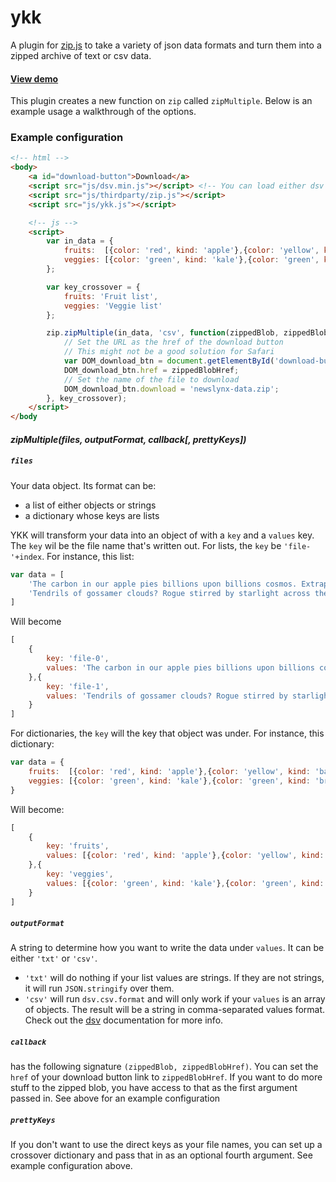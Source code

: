 ykk
===

A plugin for [zip.js](http://gildas-lormeau.github.io/zip.js/) to take a variety of json data formats and turn them into a zipped archive of text or csv data.

#### [View demo](http://newslynx.github.io/ykk)

This plugin creates a new function on `zip` called `zipMultiple`. Below is an example usage a walkthrough of the options.

### Example configuration

````html
<!-- html -->
<body>
	<a id="download-button">Download</a>
	<script src="js/dsv.min.js"></script> <!-- You can load either dsv or the full d3 library -->
	<script src="js/thirdparty/zip.js"></script>
	<script src="js/ykk.js"></script>

	<!-- js -->
	<script>
		var in_data = {
			fruits:  [{color: 'red', kind: 'apple'},{color: 'yellow', kind: 'banana'}],
			veggies: [{color: 'green', kind: 'kale'},{color: 'green', kind: 'broccolli', nickname: 'lame kale'}]
		};

		var key_crossover = {
			fruits: 'Fruit list',
			veggies: 'Veggie list'
		};

		zip.zipMultiple(in_data, 'csv', function(zippedBlob, zippedBlobHref) {
			// Set the URL as the href of the download button
			// This might not be a good solution for Safari
			var DOM_download_btn = document.getElementById('download-button');
			DOM_download_btn.href = zippedBlobHref;
			// Set the name of the file to download
			DOM_download_btn.download = 'newslynx-data.zip';
		}, key_crossover);
	</script>
</body
````



#### *zipMultiple(files, outputFormat, callback[, prettyKeys])*

##### `files`

Your data object. Its format can be: 

* a list of either objects or strings
* a dictionary whose keys are lists 

YKK will transform your data into an object of with a `key` and a `values` key. The `key` wil be the file name that's written out. For lists, the `key` be `'file-'+index`. For instance, this list:

````js
var data = [
	'The carbon in our apple pies billions upon billions cosmos. Extraplanetary Hypatia.',
	'Tendrils of gossamer clouds? Rogue stirred by starlight across the centuries cosmic ocean.'
]
````

Will become

````js
[
	{
		key: 'file-0',
		values: 'The carbon in our apple pies billions upon billions cosmos. Extraplanetary Hypatia.'
	},{
		key: 'file-1',
		values: 'Tendrils of gossamer clouds? Rogue stirred by starlight across the centuries cosmic ocean.'
	}
]
````

For dictionaries, the `key` will the key that object was under. For instance, this dictionary:

````js
var data = {
	fruits:  [{color: 'red', kind: 'apple'},{color: 'yellow', kind: 'banana'}],
	veggies: [{color: 'green', kind: 'kale'},{color: 'green', kind: 'brocolli', nickname: 'lame kale'}]
}
````

Will become: 

````js
[
	{
		key: 'fruits',
		values: [{color: 'red', kind: 'apple'},{color: 'yellow', kind: 'banana'}]
	},{
		key: 'veggies',
		values: [{color: 'green', kind: 'kale'},{color: 'green', kind: 'brocolli', nickname: 'lame kale'}]
	}
]
````

##### `outputFormat`

A string to determine how you want to write the data under `values`. It can be either `'txt'` or `'csv'`. 

* `'txt'` will do nothing if your list values are strings. If they are not strings, it will run `JSON.stringify` over them. 
* `'csv'` will run `dsv.csv.format` and will only work if your `values` is an array of objects. The result will be a string in comma-separated values format. Check out the [dsv](https://github.com/mbostock/dsv) documentation for more info.


##### `callback`

has the following signature `(zippedBlob, zippedBlobHref)`. You can set the `href` of your download button link to `zippedBlobHref`. If you want to do more stuff to the zipped blob, you have access to that as the first argument passed in. See above for an example configuration

##### `prettyKeys`

If you don't want to use the direct keys as your file names, you can set up a crossover dictionary and pass that in as an optional fourth argument. See example configuration above.

